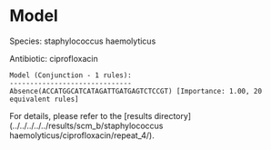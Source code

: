 
# Model

Species: staphylococcus haemolyticus

Antibiotic: ciprofloxacin

```
Model (Conjunction - 1 rules):
------------------------------
Absence(ACCATGGCATCATAGATTGATGAGTCTCCGT) [Importance: 1.00, 20 equivalent rules]

```

For details, please refer to the [results directory](../../../../../results/scm_b/staphylococcus haemolyticus/ciprofloxacin/repeat_4/).

